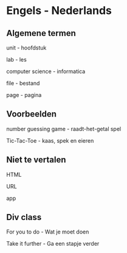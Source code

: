 # Engels - Nederlands

## Algemene termen
unit - hoofdstuk

lab - les

computer science - informatica

file - bestand

page - pagina

## Voorbeelden

number guessing game - raadt-het-getal spel

Tic-Tac-Toe - kaas, spek en eieren

## Niet te vertalen
HTML

URL

app 

## Div class

For you to do - Wat je moet doen

Take it further - Ga een stapje verder
